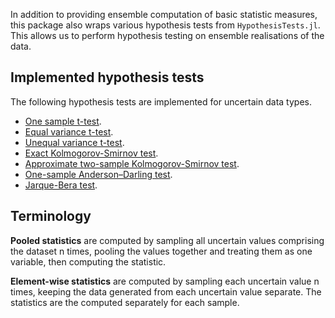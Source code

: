 In addition to providing ensemble computation of basic statistic measures, this package also wraps various hypothesis tests from `HypothesisTests.jl`. This allows us to perform hypothesis testing on ensemble realisations of the data.

## Implemented hypothesis tests

The following hypothesis tests are implemented for uncertain data types.

- [One sample t-test](one_sample_t_test.md).
- [Equal variance t-test](equal_variance_t_test.md).
- [Unequal variance t-test](unequal_variance_t_test.md).
- [Exact Kolmogorov-Smirnov test](exact_kolmogorov_smirnov_test.md).
- [Approximate two-sample Kolmogorov-Smirnov test](approximate_twosample_kolmogorov_smirnov_test.md).
- [One-sample Anderson–Darling test](anderson_darling_test.md).
- [Jarque-Bera test](jarque_bera_test.md).

## Terminology

**Pooled statistics** are computed by sampling all uncertain values comprising the dataset n times, pooling the values together and treating them as one variable, then computing the statistic.

**Element-wise statistics** are computed by sampling each uncertain value n times, keeping the data generated from each uncertain value separate. The statistics are the computed separately for each sample.
